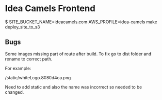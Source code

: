# Idea Camels Frontend

$ SITE_BUCKET_NAME=ideacamels.com AWS_PROFILE=idea-camels make deploy_site_to_s3

## Bugs

Some images missing part of route after build. To fix go to dist folder and rename to correct path.

For example:

/static/whiteLogo.8080d4ca.png

Need to add static and also the name was incorrect so needed to be changed.